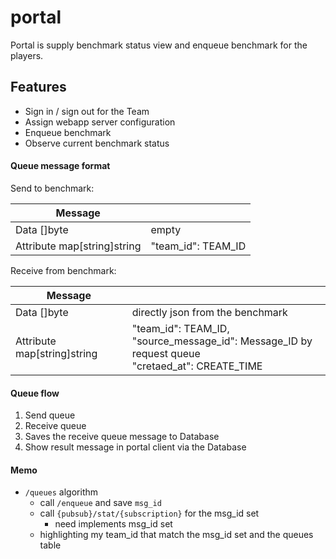 # portal

Portal is supply benchmark status view and enqueue benchmark for the players.

## Features

* Sign in / sign out for the Team
* Assign webapp server configuration
* Enqueue benchmark
* Observe current benchmark status

#### Queue message format

Send to benchmark:

| Message                     |                    |
| ---                         | ---                |
| Data []byte                 | empty              |
| Attribute map[string]string | "team_id": TEAM_ID |

Receive from benchmark:

| Message                     |                                                                                                      |
| ---                         | ---                                                                                                  |
| Data []byte                 | directly json from the benchmark                                                                     |
| Attribute map[string]string | "team_id": TEAM_ID,<br>"source_message_id": Message_ID by request queue<br>"cretaed_at": CREATE_TIME |

#### Queue flow

1. Send queue
2. Receive queue
3. Saves the receive queue message to Database
4. Show result message in portal client via the Database

#### Memo

* `/queues` algorithm
  * call `/enqueue` and save `msg_id`
  * call `{pubsub}/stat/{subscription}` for the msg_id set
    * need implements msg_id set
  * highlighting my team_id that match the msg_id set and the queues table
